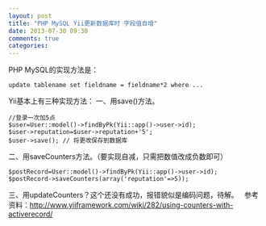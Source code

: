 ```yaml
---
layout: post
title: "PHP MySQL Yii更新数据库时 字段值自增"
date: 2013-07-30 09:30
comments: true
categories: 
---
```


PHP MySQL的实现方法是： 
    
    
    update tablename set fieldname = fieldname*2 where ...

Yii基本上有三种实现方法： 一、用save()方法。 
    
    
    //登录一次加5点
    $user=User::model()->findByPk(Yii::app()->user->id);
    $user->reputation=$user->reputation+'5';
    $user->save(); // 将更改保存到数据库

二、用saveCounters方法。（要实现自减，只需把数值改成负数即可） 
    
    
    $postRecord=User::model()->findByPk(Yii::app()->user->id);
    $postRecord->saveCounters(array('reputation'=>5));

三、用updateCounters？这个还没有成功，报错貌似是编码问题，待解。   参考资料：<http://www.yiiframework.com/wiki/282/using-counters-with-activerecord/>